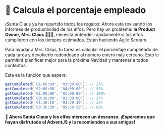 # 🎯 Calcula el porcentaje empleado

¡Santa Claus ya ha repartido todos los regalos! Ahora está revisando los informes de productividad de los elfos. Pero hay un problema: **la Product Owner, Mrs. Claus** 🧑‍🎄✨, necesita entender rápidamente si los elfos cumplieron con los tiempos estimados. Están haciendo Agile Scream.

Para ayudar a Mrs. Claus, tu tarea es calcular el porcentaje completado de cada tarea y devolverlo redondeado al número entero más cercano. Esto le permitirá planificar mejor para la próxima Navidad y mantener a todos contentos.

Esta es la función que espera:

```js
getCompleted('01:00:00', '03:00:00'); // 33%
getCompleted('02:00:00', '04:00:00'); // 50%
getCompleted('01:00:00', '01:00:00'); // 100%
getCompleted('00:10:00', '01:00:00'); // 17%
getCompleted('01:10:10', '03:30:30'); // 33%
getCompleted('03:30:30', '05:50:50'); // 60%
```

**🎁 Ahora Santa Claus y los elfos merecen un descanso. ¡Esperamos que hayan disfrutado el AdventJS y lo recomienden a sus amigos!**
